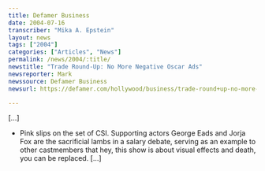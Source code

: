 ```yaml
---
title: Defamer Business
date: 2004-07-16
transcriber: "Mika A. Epstein"
layout: news
tags: ["2004"]
categories: ["Articles", "News"]
permalink: /news/2004/:title/
newstitle: "Trade Round-Up: No More Negative Oscar Ads"
newsreporter: Mark
newssource: Defamer Business
newsurl: https://defamer.com/hollywood/business/trade-round+up-no-more-negative-oscar-campaign-ads-17788.php

---
```


[...]

* Pink slips on the set of CSI. Supporting actors George Eads and Jorja Fox are the sacrificial lambs in a salary debate, serving as an example to other castmembers that hey, this show is about visual effects and death, you can be replaced. [...]
